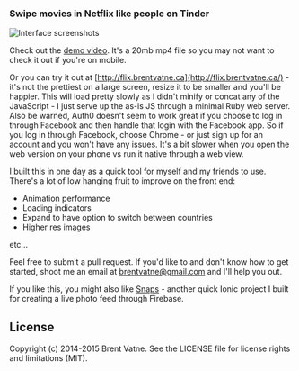 ### Swipe movies in Netflix like people on Tinder

![Interface screenshots](https://github.com/brentvatne/tinder-netflix/blob/master/interface.png)

Check out the [demo video](http://url.brentvatne.ca/LMhq). It's a 20mb
mp4 file so you may not want to check it out if you're on mobile.

Or you can try it out at
[http://flix.brentvatne.ca](http://flix.brentvatne.ca/) - it's not the
prettiest on a large screen, resize it to be smaller and you'll be
happier. This will load pretty slowly as I didn't minify or concat any
of the JavaScript - I just serve up the as-is JS through a minimal Ruby
web server. Also be warned, Auth0 doesn't seem to work great if you
choose to log in through Facebook and then handle that login with the
Facebook app. So if you log in through Facebook, choose Chrome -
or just sign up for an account and you won't have any issues. It's a
bit slower when you open the web version on your phone vs run it native
through a web view.

I built this in one day as a quick tool for myself and my friends to use.
There's a lot of low hanging fruit to improve on the front end:

- Animation performance
- Loading indicators
- Expand to have option to switch between countries
- Higher res images

etc...

Feel free to submit a pull request. If you'd like to and don't know how
to get started, shoot me an email at brentvatne@gmail.com and I'll help
you out.

If you like this, you might also like
[Snaps](https://github.com/brentvatne/snaps) - another quick Ionic
project I built for creating a live photo feed through Firebase.

## License
Copyright (c) 2014-2015 Brent Vatne. See the LICENSE file for license rights and limitations (MIT).
